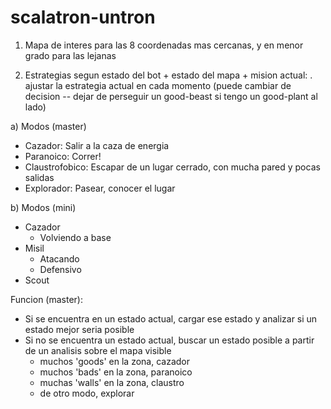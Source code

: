 # scalatron-untron

1) Mapa de interes para las 8 coordenadas mas cercanas, y en menor grado para las lejanas

2) Estrategias segun estado del bot + estado del mapa + mision actual:
 . ajustar la estrategia actual en cada momento (puede cambiar de decision -- dejar de perseguir un good-beast si tengo un good-plant al lado)

a) Modos (master)
  - Cazador: Salir a la caza de energia
  - Paranoico: Correr!
  - Claustrofobico: Escapar de un lugar cerrado, con mucha pared y pocas salidas
  - Explorador: Pasear, conocer el lugar

b) Modos (mini)
  - Cazador
    - Volviendo a base
  - Misil
    - Atacando
    - Defensivo
  - Scout

Funcion (master):
 - Si se encuentra en un estado actual, cargar ese estado y analizar si un estado mejor seria posible
 - Si no se encuentra un estado actual, buscar un estado posible a partir de un analisis sobre el mapa visible
    + muchos 'goods' en la zona, cazador
    + muchos 'bads' en la zona, paranoico
    + muchas 'walls' en la zona, claustro
    + de otro modo, explorar




